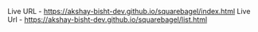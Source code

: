 Live URL - https://akshay-bisht-dev.github.io/squarebagel/index.html
Live Url - https://akshay-bisht-dev.github.io/squarebagel/list.html
